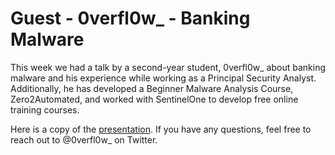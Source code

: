 # Guest - 0verfl0w_ - Banking Malware


This week we had a talk by a second-year student, 0verfl0w_ about banking malware and his experience while working as a Principal Security Analyst. Additionally, he has developed a Beginner Malware Analysis Course, Zero2Automated, and worked with SentinelOne to develop free online training courses.

Here is a copy of the [presentation](bankingMalware.pdf). If you have any questions, feel free to reach out to @0verfl0w_ on Twitter.

